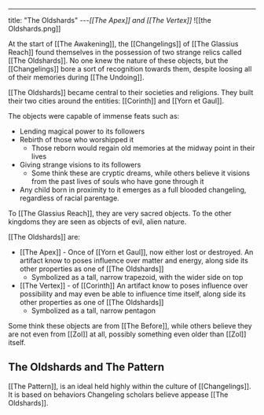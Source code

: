 ---
title: "The Oldshards"
---*[[The Apex]] and [[The Vertex]]*
![[the Oldshards.png]]

At the start of [[The Awakening]], the [[Changelings]] of [[The Glassius Reach]] found themselves in the possession of two strange relics called [[The Oldshards]].  No one knew the nature of these objects, but the [[Changelings]] bore a sort of recognition towards them, despite loosing all of their memories during [[The Undoing]].

[[The Oldshards]] became central to their societies and religions. They built their two cities around the entities: [[Corinth]] and [[Yorn et Gaul]].

The objects were capable of immense feats such as:
- Lending magical power to its followers
- Rebirth of those who worshipped it
	- Those reborn would regain old memories at the midway point in their lives
- Giving strange visions to its followers
	- Some think these are cryptic dreams, while others believe it visions from the past lives of souls who have gone through it
- Any child born in proximity to it emerges as a full blooded changeling, regardless of racial parentage.

To [[The Glassius Reach]], they are very sacred objects. To the other kingdoms they are seen as objects of evil, alien nature.

[[The Oldshards]] are:
- [[The Apex]] - Once of [[Yorn et Gaul]], now either lost or destroyed. An artifact know to poses influence over matter and energy, along side its other properties as one of [[The Oldshards]]
	- Symbolized as a tall, narrow trapezoid, with the wider side on top
- [[The Vertex]] - of [[Corinth]] An artifact know to poses influence over possibility and may even be able to influence time itself, along side its other properties as one of [[The Oldshards]]
	- Symbolized as a tall, narrow pentagon

Some think these objects are from [[The Before]], while others believe they are not even from [[Zol]] at all, possibly something even older than [[Zol]] itself.

## The Oldshards and The Pattern
[[The Pattern]], is an ideal held highly within the culture of [[Changelings]]. It is based on behaviors Changeling scholars believe appease [[The Oldshards]]. 